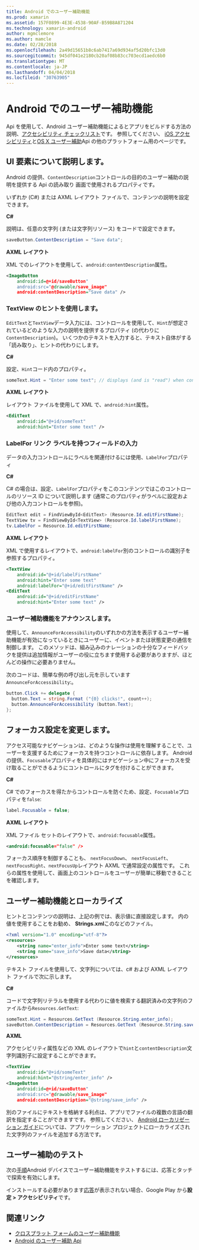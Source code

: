 ```yaml
---
title: Android でのユーザー補助機能
ms.prod: xamarin
ms.assetid: 157F0899-4E3E-4538-90AF-B59B8A871204
ms.technology: xamarin-android
author: mgmclemore
ms.author: mamcle
ms.date: 02/28/2018
ms.openlocfilehash: 2a49d15651b8c6ab7417a69d934af5d20bfc13d0
ms.sourcegitcommit: 945df041e2180cb20af08b83cc703ecd1aedc6b0
ms.translationtype: MT
ms.contentlocale: ja-JP
ms.lasthandoff: 04/04/2018
ms.locfileid: "30763905"
---
```

# <a name="accessibility-on-android"></a>Android でのユーザー補助機能

Api を使用して、Android ユーザー補助機能によるとアプリをビルドする方法の説明、[アクセシビリティ チェックリスト](~/cross-platform/app-fundamentals/accessibility.md)です。
参照してください、 [iOS アクセシビリティ](~/ios/app-fundamentals/accessibility.md)と[OS X ユーザー補助](~/mac/app-fundamentals/accessibility.md)Api の他のプラットフォーム用のページです。


## <a name="describing-ui-elements"></a>UI 要素について説明します。

Android の提供、`ContentDescription`コントロールの目的のユーザー補助の説明を提供する Api の読み取り 画面で使用されるプロパティです。

いずれか (C#) または AXML レイアウト ファイルで、コンテンツの説明を設定できます。

**C#**

説明は、任意の文字列 (または文字列リソース) をコードで設定できます。

```csharp
saveButton.ContentDescription = "Save data";
```

**AXML レイアウト**

XML でのレイアウトを使用して、`android:contentDescription`属性。

```xml
<ImageButton
    android:id=@+id/saveButton"
    android:src="@drawable/save_image"
    android:contentDescription="Save data" />
```

### <a name="use-hint-for-textview"></a>TextView のヒントを使用します。

`EditText`と`TextView`データ入力には、コントロールを使用して、`Hint`が想定されているどのような入力の説明を提供するプロパティ (の代わりに`ContentDescription`)。
いくつかのテキストを入力すると、テキスト自体がする「読み取り」、ヒントの代わりにします。

**C#**

設定、`Hint`コード内のプロパティ。

```csharp
someText.Hint = "Enter some text"; // displays (and is "read") when control is empty
```

**AXML レイアウト**

レイアウト ファイルを使用して XML で、`android:hint`属性。

```xml
<EditText
    android:id="@+id/someText"
    android:hint="Enter some text" />
```


### <a name="labelfor-links-input-fields-with-labels"></a>LabelFor リンク ラベルを持つフィールドの入力

データの入力コントロールにラベルを関連付けるには使用、`LabelFor`プロパティ

**C#**

C# の場合は、設定、`LabelFor`プロパティをこのコンテンツではこのコントロールのリソース ID について説明します (通常このプロパティがラベルに設定および他の入力コントロールを参照)。

```csharp
EditText edit = FindViewById<EditText> (Resource.Id.editFirstName);
TextView tv = FindViewById<TextView> (Resource.Id.labelFirstName);
tv.LabelFor = Resource.Id.editFirstName;
```

**AXML レイアウト**

XML で使用するレイアウトで、`android:labelFor`別のコントロールの識別子を参照するプロパティ。

```xml
<TextView
    android:id="@+id/labelFirstName"
    android:hint="Enter some text"
    android:labelFor="@+id/editFirstName" />
<EditText
    android:id="@+id/editFirstName"
    android:hint="Enter some text" />
```

### <a name="announce-for-accessibility"></a>ユーザー補助機能をアナウンスします。

使用して、`AnnounceForAccessibility`のいずれかの方法を表示するユーザー補助機能が有効になっているときにユーザーに、イベントまたは状態変更の通信を制御します。 このメソッドは、組み込みのナレーションの十分なフィードバックを提供は追加情報がユーザーの役に立ちます使用する必要がありますが、ほとんどの操作に必要ありません。

次のコードは、簡単な例の呼び出し元を示しています`AnnounceForAccessibility`:。

```csharp
button.Click += delegate {
  button.Text = string.Format ("{0} clicks!", count++);
  button.AnnounceForAccessibility (button.Text);
};
```

## <a name="changing-focus-settings"></a>フォーカス設定を変更します。

アクセス可能なナビゲーションは、どのような操作は使用を理解することで、ユーザーを支援するためにフォーカスを持つコントロールに依存します。 Android の提供、`Focusable`プロパティを具体的にはナビゲーション中にフォーカスを受け取ることができるようにコントロールにタグを付けることができます。

**C#**

C# でのフォーカスを得たからコントロールを防ぐため、設定、`Focusable`プロパティを`false`:

```csharp
label.Focusable = false;
```

**AXML レイアウト**

XML ファイル セットのレイアウトで、`android:focusable`属性。

```xml
<android:focusable="false" />
```

フォーカス順序を制御することも、 `nextFocusDown`、 `nextFocusLeft`、 `nextFocusRight`、`nextFocusUp`レイアウト AXML で通常設定の属性です。 これらの属性を使用して、画面上のコントロールをユーザーが簡単に移動できることを確認します。


## <a name="accessibility-and-localization"></a>ユーザー補助機能とローカライズ

ヒントとコンテンツの説明は、上記の例では、表示値に直接設定します。 内の値を使用することをお勧め、 **Strings.xml**このなどのファイル。

```xml
<?xml version="1.0" encoding="utf-8"?>
<resources>
    <string name="enter_info">Enter some text</string>
    <string name="save_info">Save data</string>
</resources>
```

テキスト ファイルを使用して、文字列については、c# および AXML レイアウト ファイルで次に示します。

**C#**

コードで文字列リテラルを使用する代わりに値を検索する翻訳済みの文字列のファイルから`Resources.GetText`:

```csharp
someText.Hint = Resources.GetText (Resource.String.enter_info);
saveButton.ContentDescription = Resources.GetText (Resource.String.save_info);
```

**AXML**

アクセシビリティ属性などの XML のレイアウトで`hint`と`contentDescription`文字列識別子に設定することができます。

```xml
<TextView
    android:id="@+id/someText"
    android:hint="@string/enter_info" />
<ImageButton
    android:id=@+id/saveButton"
    android:src="@drawable/save_image"
    android:contentDescription="@string/save_info" />
```

別のファイルにテキストを格納する利点は、アプリでファイルの複数の言語の翻訳を指定することができますです。 参照してください、 [Android ローカリゼーション ガイド](~/android/app-fundamentals/localization.md)については、アプリケーション プロジェクトにローカライズされた文字列のファイルを追加する方法です。


## <a name="testing-accessibility"></a>ユーザー補助のテスト

次の[手順](http://developer.android.com/training/accessibility/testing.html#how-to)Android デバイスでユーザー補助機能をテストするには、応答とタッチで探索を有効にします。

インストールする必要があります[応答](https://play.google.com/store/apps/details?id=com.google.android.marvin.talkback)が表示されない場合、Google Play から**設定 > アクセシビリティ**です。


## <a name="related-links"></a>関連リンク

- [クロスプラット フォームのユーザー補助機能](~/cross-platform/app-fundamentals/accessibility.md)
- [Android のユーザー補助 Api](http://developer.android.com/guide/topics/ui/accessibility/index.html)
